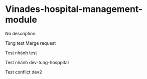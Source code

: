 # Vinades-hospital-management-module
No description

Tùng test Merge request

Test nhánh test

Test nhánh dev-tung-hosppital

Test conflict dev2